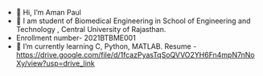- 👋 Hi, I’m Aman Paul
- 👀 I am student of Biomedical Engineering in School of Engineering and Technology , Central University of Rajasthan.
- Enrollment number- 2021BTBME001
- 🌱 I’m currently learning C, Python, MATLAB.
Resume - https://drive.google.com/file/d/1fcazPyasTqSoQVVO2YH6Fn4mpN7nNoXy/view?usp=drive_link
